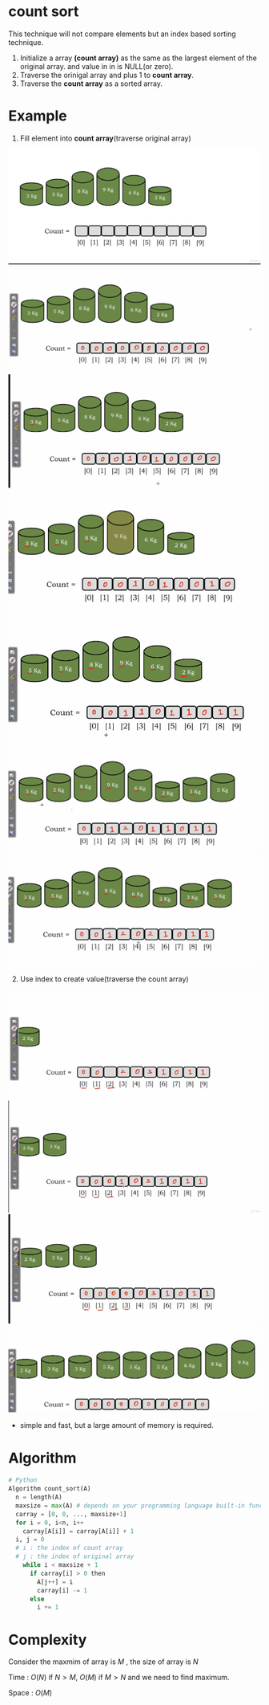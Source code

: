 # count sort 

This technique will not compare elements but an index based sorting technique.

1. Initialize a array **(count array)** as the same as the largest element of the original array. and value in in is NULL(or zero).
2. Traverse the orinigal array and plus 1 to **count array**.
3. Traverse the **count array** as a sorted array.

# Example

1. Fill element into **count array**(traverse original array)

<img src='../assets/79_1.png'></img>
<img src='../assets/79_2.png'></img>
<img src='../assets/79_3.png'></img>
<img src='../assets/79_4.png'></img>
<img src='../assets/79_5.png'></img>
<img src='../assets/79_6.png'></img>
<img src='../assets/79_7.png'></img>

2. Use index to create value(traverse the count array)

<img src='../assets/79_8.png'></img>
<img src='../assets/79_9.png'></img>
<img src='../assets/79_10.png'></img>
<img src='../assets/79_11.png'></img>

* simple and fast, but a large amount of memory is required.

# Algorithm

``` Python
# Python
Algorithm count_sort(A)
  n = length(A)
  maxsize = max(A) # depends on your programming language built-in functions
  carray = [0, 0, ..., maxsize+1]
  for i = 0, i<n, i++
    carray[A[i]] = carray[A[i]] + 1
  i, j = 0
  # i : the index of count array
  # j : the index of original array
    while i < maxsize + 1
      if carray[i] > 0 then
        A[j++] = i
        carray[i] -= 1
      else
        i += 1
```

# Complexity

Consider the maxmim of array is $M$ , the size of array is $N$

Time : $O(N)$ if $N > M$, $O(M)$ if $M > N$ and we need to find maximum.

Space : $O(M)$
